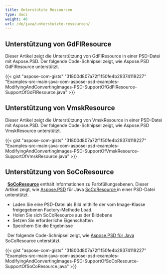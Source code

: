 ```yaml
---
title: Unterstützte Ressourcen
type: docs
weight: 40
url: /de/java/unterstutzte-ressourcen/
---
```



## **Unterstützung von GdFlResource**
Dieser Artikel zeigt die Unterstützung von GdFlResource in einer PSD-Datei mit Aspose.PSD. Der folgende Code-Schnipsel zeigt, wie Aspose.PSD GdFlResource unterstützt.

{{< gist "aspose-com-gists" "31800d807a72f1f50fe4b29374119227" "Examples-src-main-java-com-aspose-psd-examples-ModifyingAndConvertingImages-PSD-SupportOfGdFlResource-SupportOfGdFlResource.java" >}}
## **Unterstützung von VmskResource**
Dieser Artikel zeigt die Unterstützung von VmskResource in einer PSD-Datei mit Aspose.PSD. Der folgende Code-Schnipsel zeigt, wie Aspose.PSD VmskResource unterstützt.



{{< gist "aspose-com-gists" "31800d807a72f1f50fe4b29374119227" "Examples-src-main-java-com-aspose-psd-examples-ModifyingAndConvertingImages-PSD-SupportOfVmskResource-SupportOfVmskResource.java" >}}


## **Unterstützung von SoCoResource**


` `[**SoCoResource**](https://reference.aspose.com/java/psd/com.aspose.psd.fileformats.psd.layers.layerresources/SoCoResource) enthält Informationen zu Farbfüllungsebenen. Dieser Artikel zeigt, wie [Aspose.PSD](https://products.aspose.com/psd) für Java [SoCoResource ](https://reference.aspose.com/java/psd/com.aspose.psd.fileformats.psd.layers.layerresources/SoCoResource) in einer PSD-Datei unterstützt.

- Laden Sie eine PSD-Datei als Bild mithilfe der vom Image-Klasse freigegebenen Factory-Methode Load.
- Holen Sie sich SoCoResource aus der Bildebene
- Setzen Sie erforderliche Eigenschaften
- Speichern Sie die Ergebnisse



` `Der folgende Code-Schnipsel zeigt, wie [Aspose.PSD für Java](https://products.aspose.com/psd/java) SoCoResource unterstützt.



{{< gist "aspose-com-gists" "31800d807a72f1f50fe4b29374119227" "Examples-src-main-java-com-aspose-psd-examples-ModifyingAndConvertingImages-PSD-SupportOfSoCoResource-SupportOfSoCoResource.java" >}}





